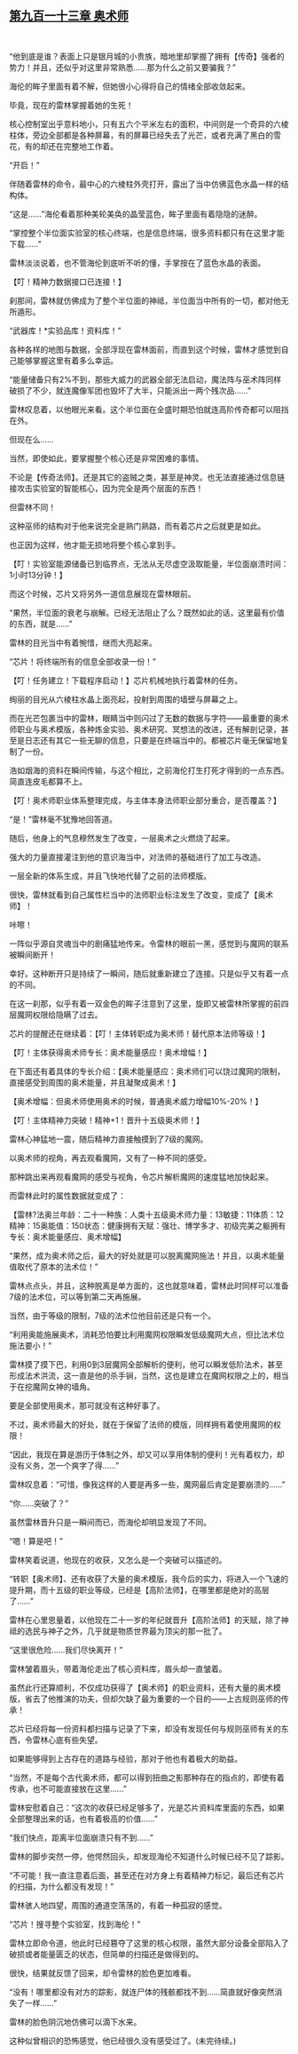 ## [第九百一十三章 奥术师](https://www.xxbiquge.com/11_11222/9028036.html)
﻿

  “他到底是谁？表面上只是银月城的小贵族，暗地里却掌握了拥有【传奇】强者的势力！并且，还似乎对这里非常熟悉……那为什么之前又要骗我？”

  海伦的眸子里面有着不解，但她很小心得将自己的情绪全部收敛起来。

  毕竟，现在的雷林掌握着她的生死！

  核心控制室出乎意料地小，只有五六个平米左右的面积，中间则是一个奇异的六棱柱体，旁边全部都是各种屏幕，有的屏幕已经失去了光芒，或者充满了黑白的雪花，有的却还在完整地工作着。

  “开启！”

  伴随着雷林的命令，最中心的六棱柱外壳打开，露出了当中仿佛蓝色水晶一样的结构体。

  “这是……”海伦看着那种美轮美奂的晶莹蓝色，眸子里面有着隐隐的迷醉。

  “掌控整个半位面实验室的核心终端，也是信息终端，很多资料都只有在这里才能下载……”

  雷林淡淡说着，也不管海伦到底听不听的懂，手掌按在了蓝色水晶的表面。

  【叮！精神力数据接口已连接！】

  刹那间，雷林就仿佛成为了整个半位面的神祗，半位面当中所有的一切，都对他无所遁形。

  “武器库！*实验品库！资料库！”

  各种各样的地图与数据，全部浮现在雷林面前，而直到这个时候，雷林才感觉到自己能够掌握这里有着多么幸运。

  “能量储备只有2%不到，那些大威力的武器全部无法启动，魔法阵与巫术阵同样破损了不少，就连魔像军团也毁坏了大半，只能派出一两个残次品……”

  雷林叹息着，以他眼光来看。这个半位面在全盛时期恐怕就连高阶传奇都可以阻挡在外。

  但现在么……

  当然，即使如此，要掌握整个核心还是非常困难的事情。

  不论是【传奇法师】。还是其它的盗贼之类，甚至是神灵。也无法直接通过信息链接攻击实验室的智能核心，因为完全是两个层面的东西！

  但雷林不同！

  这种巫师的结构对于他来说完全是熟门熟路，而有着芯片之后就更是如此。

  也正因为这样，他才能无损地将整个核心拿到手。

  【叮！实验室能源储备已到临界点，无法从无尽虚空汲取能量，半位面崩溃时间：1小时13分钟！】

  而这个时候，芯片又将另外一道信息展现在雷林眼前。

  “果然，半位面的衰老与崩解。已经无法阻止了么？既然如此的话，这里最有价值的东西，就是……”

  雷林的目光当中有着惋惜，继而大亮起来。

  “芯片！将终端所有的信息全部收录一份！”

  【叮！任务建立！下载程序启动！】芯片机械地执行着雷林的任务。

  绚丽的目光从六棱柱水晶上面亮起，投射到周围的墙壁与屏幕之上。

  而在光芒包裹当中的雷林，眼睛当中则闪过了无数的数据与字符——最重要的奥术师职业与奥术模版，各种炼金实验、奥术研究、冥想法的改进，还有解剖记录，甚至是日志还有其它一些无聊的信息，只要是在终端当中的。都被芯片毫无保留地复制了一份。

  浩如烟海的资料在瞬间传输，与这个相比，之前海伦打生打死才得到的一点东西。简直连皮毛都算不上。

  【叮！奥术师职业体系整理完成，与主体本身法师职业部分重合，是否覆盖？】

  “是！”雷林毫不犹豫地回答道。

  随后，他身上的气息穆然发生了改变，一层奥术之火燃烧了起来。

  强大的力量直接灌注到他的意识海当中，对法师的基础进行了加工与改造。

  一层全新的体系生成，并且飞快地代替了之前的法师模版。

  很快，雷林就看到自己属性栏当中的法师职业标注发生了改变，变成了【奥术师】！

  咔嚓！

  一阵似乎源自灵魂当中的剧痛猛地传来。令雷林的眼前一黑，感觉到与魔网的联系被瞬间断开！

  幸好。这种断开只是持续了一瞬间，随后就重新建立了连接。只是似乎又有着一点的不同。

  在这一刹那，似乎有着一双金色的眸子注意到了这里，旋即又被雷林所掌握的前四层魔网权限给隐瞒了过去。

  芯片的提醒还在继续着：【叮！主体转职成为奥术师！替代原本法师等级！】

  【叮！主体获得奥术师专长：奥术能量感应！奥术增幅！】

  在下面还有着具体的专长介绍：【奥术能量感应：奥术师们可以饶过魔网的限制，直接感受到周围的奥术能量，并且凝聚成奥术！】

  【奥术增幅：但奥术师使用奥术的时候，普通奥术威力增幅10%-20%！】

  【叮！主体精神力突破！精神+1！晋升十五级奥术师！】

  雷林心神猛地一震，随后精神力直接触摸到了7级的魔网。

  以奥术师的视角，再去观看魔网，又有了一种不同的感受。

  那种跳出来再观看魔网的感受与视角，令芯片解析魔网的速度猛地加快起来。

  而雷林此时的属性数据就变成了：

  【雷林?法奥兰年龄：二十一种族：人类十五级奥术师力量：13敏捷：11体质：12精神：15奥能值：150状态：健康拥有天赋：强壮、博学多才、初级完美之躯拥有专长：奥术能量感应、奥术增幅】

  “果然，成为奥术师之后，最大的好处就是可以脱离魔网施法！并且，以奥术能量值取代了原本的法术位！”

  雷林点点头，并且，这种脱离是单方面的，这也就意味着，雷林此时同样可以准备7级的法术位，可以等到第二天再施展。

  当然，由于等级的限制，7级的法术位他目前还是只有一个。

  “利用奥能施展奥术，消耗恐怕要比利用魔网权限瞬发低级魔网大点，但比法术位施法要小！”

  雷林摸了摸下巴，利用0到3层魔网全部解析的便利，他可以瞬发低阶法术，甚至形成法术洪流，这一直是他的杀手锏，当然，这也是建立在魔网权限之上的，相当于在挖魔网女神的墙角。

  要是全部使用奥术，那可就没有这种好事了。

  不过，奥术师最大的好处，就在于保留了法师的模版，同样拥有着使用魔网的权限！

  “因此，我现在算是游历于体制之外，却又可以享用体制的便利！光有着权力，却没有义务，怎一个爽字了得……”

  雷林叹息着：“可惜，像我这样的人要是再多一些，魔网最后肯定是要崩溃的……”

  “你……突破了？”

  虽然雷林晋升只是一瞬间而已，而海伦却明显发现了不同。

  “嗯！算是吧！”

  雷林笑着说道，他现在的收获，又怎么是一个突破可以描述的。

  “转职【奥术师】、还有收获了大量的奥术模版，我今后的实力，将进入一个飞速的提升期，而十五级的职业等级，已经是【高阶法师】，在哪里都是绝对的高层了……”

  雷林在心里思量着，以他现在二十一岁的年纪就晋升【高阶法师】的天赋，除了神祗的选民与神子之外，几乎就是物质世界最为顶尖的那一批了。

  “这里很危险……我们尽快离开！”

  雷林皱着眉头，带着海伦走出了核心资料库，眉头却一直皱着。

  虽然此行还算顺利，不仅成功获得了【奥术师】的职业资料，还有大量的奥术模版，省去了他推演的功夫，但却欠缺了最为重要的一个目的——上古规则巫师的传承！

  芯片已经将每一份资料都扫描与记录了下来，却没有发现任何与规则巫师有关的东西，令雷林心底有些失望。

  如果能够得到上古存在的道路与经验，那对于他也有着极大的助益。

  “当然，不是每个古代奥术师，都可以得到扭曲之影那种存在的指点的，即使有着传承，也不可能直接放在这里……”

  雷林安慰着自己：“这次的收获已经足够多了，光是芯片资料库里面的东西，如果全部整理出来的话，也有着极高的价值……”

  “我们快点，距离半位面崩溃只有不到……”

  雷林的脚步突然一停，他愕然回头，却发现海伦不知道什么时候已经不见了踪影。

  “不可能！我一直注意着后面，甚至还在对方身上有着精神力标记，最后还有芯片的扫描，为什么都没有发现！”

  雷林骇人地四望，周围的通道空荡荡的，有着一种孤寂的感觉。

  “芯片！搜寻整个实验室，找到海伦！”

  雷林立即命令道，他此时已经篡夺了这里的核心权限，虽然大部分设备全部陷入了破损或者能量匮乏的状态，但简单的扫描还是做得到的。

  很快，结果就反馈了回来，却令雷林的脸色更加难看。

  “没有！哪里都没有对方的踪影，就连尸体的残骸都找不到……简直就好像突然消失了一样……”

  雷林的脸色阴沉地仿佛可以滴下水来。

  这种似曾相识的恐怖感觉，他已经很久没有感受过了。(未完待续。)
